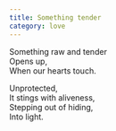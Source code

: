 ```yaml
---
title: Something tender
category: love
---
```


Something raw and tender  
Opens up,  
When our hearts touch.

Unprotected,  
It stings with aliveness,  
Stepping out of hiding,  
Into light.